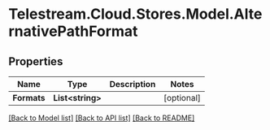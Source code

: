 # Telestream.Cloud.Stores.Model.AlternativePathFormat
## Properties

Name | Type | Description | Notes
------------ | ------------- | ------------- | -------------
**Formats** | **List&lt;string&gt;** |  | [optional] 

[[Back to Model list]](../README.md#documentation-for-models) [[Back to API list]](../README.md#documentation-for-api-endpoints) [[Back to README]](../README.md)

